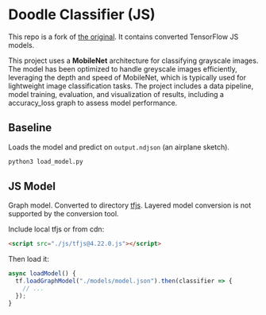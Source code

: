 # Doodle Classifier (JS)

This repo is a fork of [the original](https://github.com/ROCCYK/DoodlePredictor/tree/main). It contains converted TensorFlow JS models.

This project uses a **MobileNet** architecture for classifying grayscale images. The model has been optimized to handle greyscale images efficiently, leveraging the depth and speed of MobileNet, which is typically used for lightweight image classification tasks. The project includes a data pipeline, model training, evaluation, and visualization of results, including a accuracy_loss graph to assess model performance.

## Baseline

Loads the model and predict on `output.ndjson` (an airplane sketch).
```bash
python3 load_model.py
```

## JS Model

Graph model. Converted to directory [tfjs](./tfjs). Layered model conversion is not supported by the conversion tool.

Include local tfjs or from cdn:

```html
<script src="./js/tfjs@4.22.0.js"></script>
```

Then load it:

```javascript
async loadModel() {
  tf.loadGraphModel("./models/model.json").then(classifier => {
    // ...
  });
}
```
